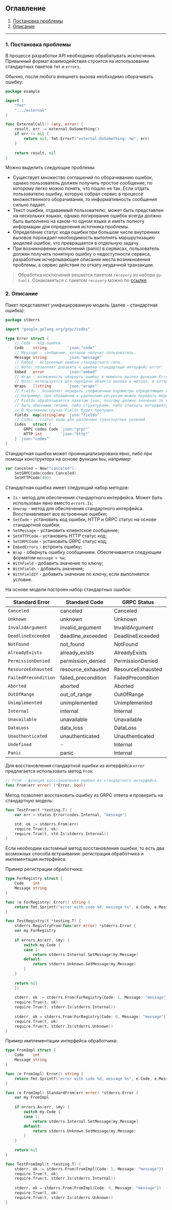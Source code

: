 ## Оглавление
1. [Постановка проблемы](#problem)
2. [Описание](#desc)

---

<a name="problem"></a>
### 1. Постановка проблемы

В процессе разработки API необходимо обрабатывать исключения. 
Привычный формат взаимодействия строится на использовании стандартных пакетов `fmt` и `errors`.

Обычно, после любого внешнего вызова необходимо оборачивать ошибку:
```go
package example

import (
	"fmt"
	".../external"
)

func ExternalCall() (any, error) {
    result, err := external.DoSomething()
    if err != nil {
        return nil, fmt.Errorf("external.DoSomething: %w", err)
    }
    
    return result, nil
}
```

Можно выделить следующие проблемы:
* Существует множество соглашений по оборачиванию ошибок, однако пользователь должен 
получить простое сообщение, по которому легко можно понять, что пошло не так. Если отдать
пользователю ошибку, которую собрал сервис в процессе множественного оборачивания, то
информативность сообщения сильно падает. 
* Текст ошибки, отдаваемый пользователю, может быть представлен на нескольких языках, 
однако логирование ошибок всегда должно быть выполнено на каком-то одном языке и иметь
полноту информации для определения источника проблемы.
* Определение статус кода ошибки при большом числе внутренних вызовов порождает 
необходимость выполнять маршрутизацию моделей ошибок, что превращается в отдельную задачу.
* При возникновении исключений (panic) в сервисах, пользователь должен получить понятную 
ошибку о недоступности сервиса, разработчик исчерпывающее описание места возникновения 
проблемы, а сервис действия по откату неудачной транзакции. 
> Обработка исключений решается пакетом `recovery` из набора `go-tools`.
> Ознакомиться с пакетом `recovery` можно по [ссылке](./../../../recovery/README.md).

<a name="desc"></a>
### 2. Описание
Пакет представляет унифицированную модель (далее - стандартная ошибка):

```go
package stderrs

import "google.golang.org/grpc/codes"

type Error struct {
	// Code - код ошибки.
	Code    string         `json:"code"`
	// Message - сообщение, которое получит пользователь.
	Message string         `json:"message"`
	// Embed - встроенные ошибки стандартного типа.
	// Note: позволяет добавить к ошибке стандартный интерфейс error.
	Embed   error          `json:"embed"`
	// Wrap - возможность обернуть ошибку в моменте вызова функции Error.
	// Note: используется для передачи объекта вызова и метода, в котором была получена. 
	Wraps   []string       `json:"wraps"`
	// Fields - позволяет передать спефицичные параметры определяющие исходную ошибку.
	// Например, при обращении к удаленным ресурсам можно передать модель запроса.
	// Fields обрабатывается пакетом json, поэтому должно значения по ключам должны
	// быть обычными типами, либо структурами, либо отвечать интерфейсу json.Marshaler.
	// В противном случае Fields будет пропущен.
	Fields  map[string]any `json:"fields"`
	// Codes - статус коды для различных транспортных уровней.
	Codes   struct {
		GRPC codes.Code `json:"grpc"`
		HTTP int        `json:"http"`
	} `json:"codes"`
}
```

Стандартная ошибка может проинициализирована явно, либо при помощи конструктора на основе функции `New`, например:
```go
var Canceled = New("canceled").
    SetGRPCCode(codes.Canceled).
    SetHTTPCode(499)
```

Стандартная ошибка имеет следующий набор методов:
* `Is` - метод для обеспечения стандартного интерфейса. Может быть использован явно вместо `errors.Is`;
* `Unwrap` - метод для обеспечения стандартного интерфейса. Восстанавливает все встроенные ошибки;
* `SetCode` - установить код ошибки, HTTP и GRPC статус на основе стандартной ошибки;
* `SetMessage` - установить клиентское сообщение;
* `SetHTTPCode` - установить HTTP статус код;
* `SetGRPCCode` - установить GRPC статус код;
* `EmbedErrors` - встроить ошибку;
* `Wrap` - обернуть ошибку сообщением. Обеспечивается следующим форматом `message > %w`;
* `WithField` - добавить значение по ключу;
* `WithFields` - добавить значения;
* `WithFieldIf` - добавить значение по ключу, если выполняется условие.

На основе модели построен набор стандартных ошибок:

| Standard Error       | Standard Code       | GRPC Status         | HTTP Status               |
|----------------------|---------------------|---------------------|---------------------------|
| `Canceled`           | canceled            | Canceled            | StatusClientClosedRequest |
| `Unknown`            | unknown             | Unknown             | StatusInternalServerError |
| `InvalidArgument`    | invalid_argument    | InvalidArgument     | StatusBadRequest          |
| `DeadlineExceeded`   | deadline_exceeded   | DeadlineExceeded    | StatusBadGateway          |
| `NotFound`           | not_found           | NotFound            | StatusNotFound            |
| `AlreadyExists`      | already_exists      | AlreadyExists       | StatusConflict            |
| `PermissionDenied`   | permission_denied   | PermissionDenied    | StatusForbidden           |
| `ResourceExhausted`  | resource_exhausted  | ResourceExhausted   | StatusTooManyRequests     |
| `FailedPrecondition` | failed_precondition | FailedPrecondition  | StatusBadRequest          |
| `Aborted`            | aborted             | Aborted             | StatusConflict            |
| `OutOfRange`         | out_of_range        | OutOfRange          | StatusBadRequest          | 
| `Unimplemented`      | unimplemented       | Unimplemented       | StatusNotImplemented      | 
| `Internal`           | internal            | Internal            | StatusInternalServerError | 
| `Unavailable`        | unavailable         | Unavailable         | StatusServiceUnavailable  | 
| `DataLoss`           | data_loss           | DataLoss            | StatusInternalServerError |
| `Unauthenticated`    | unauthenticated     | Unauthenticated     | StatusUnauthorized        |
| `Undefined`          | -                   | Internal            | StatusInternalServerError |
| `Panic`              | panic               | Internal            | StatusInternalServerError |

Для восстановления стандартной ошибки из интерфейса `error` предлагается использовать метод `From`:
```go
// From - функция восстановления ошибки из стандартного интерфейса.
func From(err error) (*Error, bool) 
```

Метод позволяет восстановить ошибку из GRPC ответа и проверить на стандартную модель:
```go
func TestFrom(t *testing.T) {
    var err = status.Error(codes.Internal, "message")

    std, ok := stderrs.From(err)
    require.True(t, ok)
    require.True(t, std.Is(stderrs.Internal))
}
```

Если необходим кастомный метод восстановления ошибки, то есть два возможных способа встраивания: 
регистрация обработчика и имлементация интерфейса.

Пример регистрации обработчика:

```go
type ForRegistry struct {
    Code    int
    Message string
}

func (e ForRegistry) Error() string {
    return fmt.Sprintf("error with code %d, message %s", e.Code, e.Message)
}

func TestRegistry(t *testing.T) {
    stderrs.RegistryFrom(func(err error) *stderrs.Error {
    var my ForRegistry
    
    if errors.As(err, &my) {
        switch my.Code {
        case 1:
            return stderrs.Internal.SetMessage(my.Message)
        default:
            return stderrs.Unknown.SetMessage(my.Message)
        }
    }
    
    return nil
    })
    
    stderr, ok := stderrs.From(ForRegistry{Code: 1, Message: "message"})
    require.True(t, ok)
    require.True(t, stderr.Is(stderrs.Internal))
    
    stderr, ok = stderrs.From(ForRegistry{Code: 0, Message: "message"})
    require.True(t, ok)
    require.True(t, stderr.Is(stderrs.Unknown))
}
```

Пример имплементации интерфейса обработчика:

```go
type FromImpl struct {
    Code    int
    Message string
}

func (e FromImpl) Error() string {
    return fmt.Sprintf("error with code %d, message %s", e.Code, e.Message)
}

func (e FromImpl) StandardFrom(err error) *stderrs.Error {
    var my FromImpl
    
    if errors.As(err, &my) {
        switch my.Code {
        case 1:
            return stderrs.Internal.SetMessage(my.Message)
        default:
            return stderrs.Unknown.SetMessage(my.Message)
        }
    }
    
    return nil
}

func TestFromImpl(t *testing.T) {
    stderr, ok := stderrs.From(FromImpl{Code: 1, Message: "message"})
    require.True(t, ok)
    require.True(t, stderr.Is(stderrs.Internal))
    
    stderr, ok = stderrs.From(FromImpl{Code: 0, Message: "message"})
    require.True(t, ok)
    require.True(t, stderr.Is(stderrs.Unknown))
}
```

